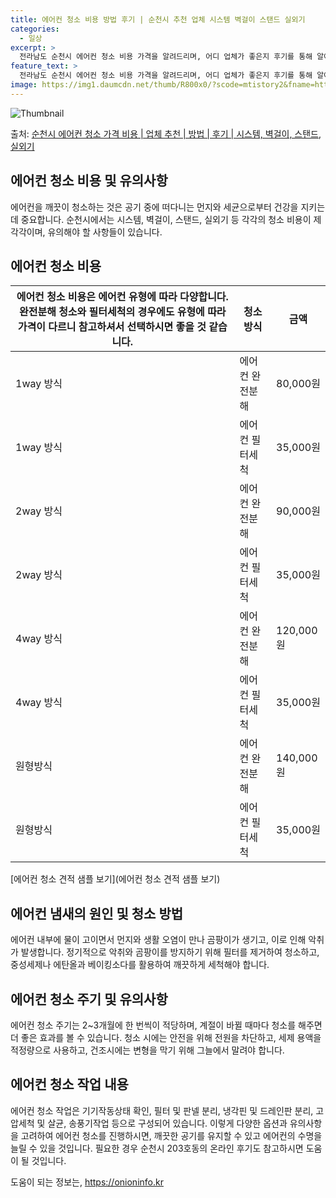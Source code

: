 ```yaml
---
title: 에어컨 청소 비용 방법 후기 | 순천시 추천 업체 시스템 벽걸이 스탠드 실외기
categories:
  - 일상
excerpt: >
  전라남도 순천시 에어컨 청소 비용 가격을 알려드리며, 어디 업체가 좋은지 후기를 통해 알아보겠습니다. 현재 글에서는 시스템, 벽걸이, 스탠드, 실외기 각각에 대해 청소 비용이 나와 있으니 참고하시면 되겠습니다. 에어컨 분해 청소 방법 보기 👈 클릭셀프 에어컨 청소 방법 보기👈 클릭순천시 203호동 에어컨 청소 비용시스템에어컨 방식클리닝방식금액1way 방식에어컨 완전분해80,000원1way 방식에어컨 필터세척35,000원2way 방식에어컨 완전분해90,000원2way 방식에어컨 필터세척35,000원4way 방식에어컨 완전분해120,000원4way 방식에어컨 필터세척35,000원원형방식에어컨 완전분해140,000원원형방식에어컨 필터세척35,000원에어컨 청소 견적 샘플 보기 👈 클릭에어컨 냄새의 원인에어컨이..
feature_text: >
  전라남도 순천시 에어컨 청소 비용 가격을 알려드리며, 어디 업체가 좋은지 후기를 통해 알아보겠습니다. 현재 글에서는 시스템, 벽걸이, 스탠드, 실외기 각각에 대해 청소 비용이 나와 있으니 참고하시면 되겠습니다. 에어컨 분해 청소 방법 보기 👈 클릭셀프 에어컨 청소 방법 보기👈 클릭순천시 203호동 에어컨 청소 비용시스템에어컨 방식클리닝방식금액1way 방식에어컨 완전분해80,000원1way 방식에어컨 필터세척35,000원2way 방식에어컨 완전분해90,000원2way 방식에어컨 필터세척35,000원4way 방식에어컨 완전분해120,000원4way 방식에어컨 필터세척35,000원원형방식에어컨 완전분해140,000원원형방식에어컨 필터세척35,000원에어컨 청소 견적 샘플 보기 👈 클릭에어컨 냄새의 원인에어컨이..
image: https://img1.daumcdn.net/thumb/R800x0/?scode=mtistory2&fname=https%3A%2F%2Fblog.kakaocdn.net%2Fdn%2FFFmKH%2FbtsHxkCryOv%2FM7bpwbkUzLujZZ2c6d8SL1%2Fimg.webp
---
```


![Thumbnail](https://img1.daumcdn.net/thumb/R800x0/?scode=mtistory2&fname=https%3A%2F%2Fblog.kakaocdn.net%2Fdn%2FFFmKH%2FbtsHxkCryOv%2FM7bpwbkUzLujZZ2c6d8SL1%2Fimg.webp)

<p>출처: <a href="https://onioninfo.kr/entry/%EC%88%9C%EC%B2%9C%EC%8B%9C-%EC%97%90%EC%96%B4%EC%BB%A8-%EC%B2%AD%EC%86%8C-%EA%B0%80%EA%B2%A9-%EB%B9%84%EC%9A%A9-%EC%97%85%EC%B2%B4-%EC%B6%94%EC%B2%9C-%EB%B0%A9%EB%B2%95-%ED%9B%84%EA%B8%B0-%EC%8B%9C%EC%8A%A4%ED%85%9C-%EB%B2%BD%EA%B1%B8%EC%9D%B4-%EC%8A%A4%ED%83%A0%EB%93%9C-%EC%8B%A4%EC%99%B8%EA%B8%B0" rel="dofollow">순천시 에어컨 청소 가격 비용 | 업체 추천 | 방법 | 후기 | 시스템, 벽걸이, 스탠드, 실외기</a> </p>

## 에어컨 청소 비용 및 유의사항

에어컨을 깨끗이 청소하는 것은 공기 중에 떠다니는 먼지와 세균으로부터 건강을 지키는 데 중요합니다. 순천시에서는 시스템, 벽걸이, 스탠드,
실외기 등 각각의 청소 비용이 제각각이며, 유의해야 할 사항들이 있습니다.

## **에어컨 청소 비용**

에어컨 청소 비용은 에어컨 유형에 따라 다양합니다. 완전분해 청소와 필터세척의 경우에도 유형에 따라 가격이 다르니 참고하셔서 선택하시면 좋을 것 같습니다.  | **청소 방식** | **금액**  
---|---|---  
1way 방식 | 에어컨 완전분해 | 80,000원  
1way 방식 | 에어컨 필터세척 | 35,000원  
2way 방식 | 에어컨 완전분해 | 90,000원  
2way 방식 | 에어컨 필터세척 | 35,000원  
4way 방식 | 에어컨 완전분해 | 120,000원  
4way 방식 | 에어컨 필터세척 | 35,000원  
원형방식 | 에어컨 완전분해 | 140,000원  
원형방식 | 에어컨 필터세척 | 35,000원  
  
[에어컨 청소 견적 샘플 보기](에어컨 청소 견적 샘플 보기)

## **에어컨 냄새의 원인 및 청소 방법**

에어컨 내부에 물이 고이면서 먼지와 생활 오염이 만나 곰팡이가 생기고, 이로 인해 악취가 발생합니다. 정기적으로 악취와 곰팡이를 방지하기
위해 필터를 제거하여 청소하고, 중성세제나 에탄올과 베이킹소다를 활용하여 깨끗하게 세척해야 합니다.

## **에어컨 청소 주기 및 유의사항**

에어컨 청소 주기는 2~3개월에 한 번씩이 적당하며, 계절이 바뀔 때마다 청소를 해주면 더 좋은 효과를 볼 수 있습니다. 청소 시에는 안전을
위해 전원을 차단하고, 세제 용액을 적정량으로 사용하고, 건조시에는 변형을 막기 위해 그늘에서 말려야 합니다.

## **에어컨 청소 작업 내용**

에어컨 청소 작업은 기기작동상태 확인, 필터 및 판넬 분리, 냉각핀 및 드레인판 분리, 고압세척 및 살균, 송풍기작업 등으로 구성되어
있습니다. 이렇게 다양한 옵션과 유의사항을 고려하여 에어컨 청소를 진행하시면, 깨끗한 공기를 유지할 수 있고 에어컨의 수명을 늘릴 수 있을
것입니다. 필요한 경우 순천시 203호동의 온라인 후기도 참고하시면 도움이 될 것입니다.

 

도움이 되는 정보는, <a href="https://onioninfo.kr" rel="dofollow">https://onioninfo.kr</a>


